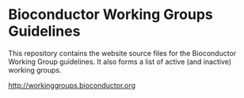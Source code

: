 # Bioconductor Working Groups Guidelines 

This repository contains the website source files for the Bioconductor Working Group guidelines. 
It also forms a list of active (and inactive) working groups. 

http://workinggroups.bioconductor.org
